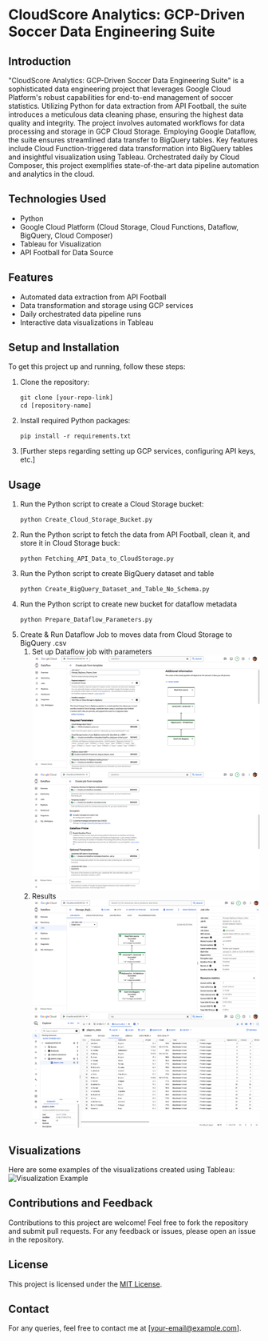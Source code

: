 # CloudScore Analytics: GCP-Driven Soccer Data Engineering Suite

## Introduction

"CloudScore Analytics: GCP-Driven Soccer Data Engineering Suite" is a sophisticated data engineering project that leverages Google Cloud Platform's robust capabilities for end-to-end management of soccer statistics. 
Utilizing Python for data extraction from API Football, the suite introduces a meticulous data cleaning phase, ensuring the highest data quality and integrity. The project involves automated workflows for data processing and storage in GCP Cloud Storage. Employing Google Dataflow, the suite ensures streamlined data transfer to BigQuery tables. Key features include Cloud Function-triggered data transformation into BigQuery tables and insightful visualization using Tableau. Orchestrated daily by Cloud Composer, this project exemplifies state-of-the-art data pipeline automation and analytics in the cloud.

## Technologies Used
- Python
- Google Cloud Platform (Cloud Storage, Cloud Functions, Dataflow, BigQuery, Cloud Composer)
- Tableau for Visualization
- API Football for Data Source

## Features
- Automated data extraction from API Football
- Data transformation and storage using GCP services
- Daily orchestrated data pipeline runs
- Interactive data visualizations in Tableau

## Setup and Installation
To get this project up and running, follow these steps:
1. Clone the repository:
   ```
   git clone [your-repo-link]
   cd [repository-name]
   ```
2. Install required Python packages:
   ```
   pip install -r requirements.txt
   ```
3. [Further steps regarding setting up GCP services, configuring API keys, etc.]

## Usage
1. Run the Python script to create a Cloud Storage bucket:
   ```
   python Create_Cloud_Storage_Bucket.py
   ```
2. Run the Python script to fetch the data from API Football, clean it, and store it in Cloud Storage buck:
   ```
   python Fetching_API_Data_to_CloudStorage.py
   ```
3. Run the Python script to create BigQuery dataset and table
   ```
   python Create_BigQuery_Dataset_and_Table_No_Schema.py
   ```
4. Run the Python script to create new bucket for dataflow metadata
   ```
   python Prepare_Dataflow_Parameters.py
   ```
5. Create & Run Dataflow Job to moves data from Cloud Storage to BigQuery .csv 
   1. Set up Dataflow job with parameters
   ![Dataflow_Setup.png](img%2FDataflow_Setup.png)
   ![Dataflow_Setup_1.png](img%2FDataflow_Setup_1.png)
   2. Results
   ![Dataflow_JobGraph.png](img%2FDataflow_JobGraph.png)
   ![BigQuery_Succeeded_Load.png](img%2FBigQuery_Succeeded_Load.png)
## Visualizations
Here are some examples of the visualizations created using Tableau:
![Visualization Example](link-to-image)

## Contributions and Feedback
Contributions to this project are welcome! Feel free to fork the repository and submit pull requests. For any feedback or issues, please open an issue in the repository.

## License
This project is licensed under the [MIT License](LICENSE.md).

## Contact
For any queries, feel free to contact me at [your-email@example.com].
